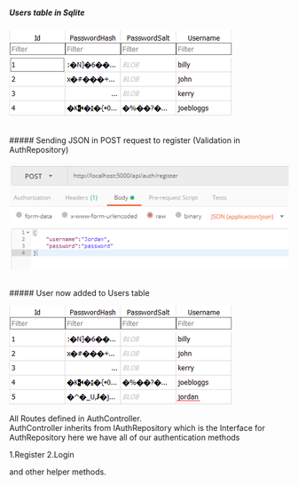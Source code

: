 ##### Users table in Sqlite

![alt text](images/DbBeforeReg1.png "Users model in Sqlite")

<br>
##### Sending JSON in POST request to register (Validation in AuthRepository)

![alt text](images/UserRegistering2.png "Users model in Sqlite")

<br>
##### User now added to Users table

![alt text](images/DbAfterReg3.png "Users model in Sqlite")
<br>
<p>All Routes defined in AuthController.<br> AuthController inherits from IAuthRepository which is the Interface for AuthRepository here we have all of our authentication methods</p>
1.Register
2.Login
<p>and other helper methods.</p>

